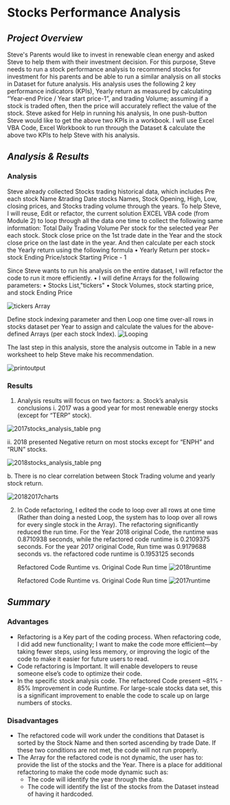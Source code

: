 # **Stocks Performance Analysis**

## *Project Overview*
   Steve's Parents would like to invest in renewable clean energy and asked Steve to help them with their investment decision. For this purpose, Steve needs to run a stock performance analysis to recommend stocks for investment for his parents and be able to run a similar analysis on all stocks in Dataset for future analysis. His analysis uses the following 2 key performance indicators (KPIs), Yearly return as measured by calculating “Year-end Price / Year start price-1”, and trading Volume; assuming if a stock is traded often, then the price will accurately reflect the value of the stock. Steve asked for Help in running his analysis, In one push-button Steve would like to get the above two KPIs in a workbook. I will use Excel VBA Code, Excel Workbook to run through the Dataset & calculate the above two KPIs to help Steve with his analysis. 
                 
## *Analysis & Results*
### Analysis
Steve already collected Stocks trading historical data, which includes Pre each stock Name &trading Date stocks Names, Stock Opening, High, Low, closing prices, and Stocks trading volume through the years. To help Steve, I will reuse, Edit or refactor, the current solution EXCEL VBA code (from Module 2) to loop through all the data one time to collect the following same information:                                                                                                                                             Total Daily Trading Volume Per stock for the selected year Per each stock.
    Stock close price on the 1st trade date in the Year and the  stock close price on the last date in the year. And then calculate per each stock the Yearly return using the following formula
       • Yearly Return per stock= stock Ending Price/stock Starting Price - 1
    
Since Steve wants to run his analysis on the entire dataset, I will refactor the code to run it more efficiently. 
        • I will define Arrays for the following parameters:
          •  Stocks List,"tickers"
          •	Stock Volumes, stock starting price, and stock Ending Price 

   ![tickers Array](https://user-images.githubusercontent.com/80013773/112737047-be508d00-8f14-11eb-95ed-bc2fb80b69a2.PNG)

   Define stock indexing parameter and then Loop one time over-all rows in stocks dataset per Year to assign and calculate the values for the above-defined Arrays (per each        stock Index).
            ![Looping](https://user-images.githubusercontent.com/80013773/112737380-65362880-8f17-11eb-8947-5a0b7a18a9bb.PNG)  

   The last step in this analysis, store the analysis outcome in Table in a new worksheet to help Steve make his recommendation.

   ![printoutput](https://user-images.githubusercontent.com/80013773/112737392-7da64300-8f17-11eb-8869-1114a9706643.PNG)
          
### Results
   1) Analysis results will focus on two factors:
    a.	Stock’s analysis conclusions
    i.  	2017 was a good year for most renewable energy stocks (except for “TERP” stock).

   ![2017stocks_analysis_table png](https://user-images.githubusercontent.com/80013773/112737529-6c116b00-8f18-11eb-8674-605be0500beb.png)

   ii.	 2018 presented Negative return on most stocks except for “ENPH” and “RUN” stocks.
   
   ![2018stocks_analysis_table png](https://user-images.githubusercontent.com/80013773/112737581-ce6a6b80-8f18-11eb-9787-11690a499d29.png)
   
   b.	There is no clear correlation between Stock Trading volume and yearly stock return.
            
  ![20182017charts](https://user-images.githubusercontent.com/80013773/112737599-ecd06700-8f18-11eb-91ad-0aa33475d30d.PNG)
 
   2)	In Code refactoring, I edited the code to loop over all rows at one time (Rather than doing a nested Loop, the system has to loop over all rows for every single stock in        the Array). The refactoring significantly reduced the run time. For the Year 2018 original Code, the runtime was 0.8710938 seconds, while the refactored code runtime is          0.2109375 seconds. For the year 2017 original Code, Run time was 0.9179688 seconds vs. the refactored code runtime is 0.1953125 seconds

        Refactored Code Runtime 	               	     vs.                	Original Code Run time 
                ![2018runtime](https://user-images.githubusercontent.com/80013773/112737240-2784d000-8f16-11eb-8de6-21e329450e74.PNG)
                   
        Refactored Code Runtime                          vs.           			Original Code Run time 
                ![2017runtime](https://user-images.githubusercontent.com/80013773/112737196-ce1ca100-8f15-11eb-9d71-337e48268b4c.PNG)

## *Summary*
### Advantages
-  Refactoring is a Key part of the coding process. When refactoring code, I did add new functionality; I want to make the code more efficient—by taking fewer steps, using less memory, or improving the logic of the code to make it easier for future users to read.
-  Code refactoring is Important. It will enable developers to reuse someone else’s code to optimize their code.
-  In the specific stock analysis code. The refactored Code present ~81% - 85% Improvement in code Runtime. For large-scale stocks data set, this is a significant improvement to enable the code to scale up on large numbers of stocks.

### Disadvantages

- The refactored code will work under the conditions that Dataset is sorted by the Stock Name and then sorted ascending by trade Date. If these two conditions are not met, the code will not run properly.
- The Array for the refactored code is not dynamic, the user has to: provide the list of the stocks and the Year. There is a place for additional refactoring to make the code mode dynamic such as:
    - The code will identify the year through the data.
    - The code will identify the list of the stocks from the Dataset instead of having it hardcoded. 
